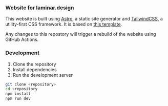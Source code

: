 ### Website for laminar.design

This website is built using [Astro](https://astro.build/), a static site generator and [TailwindCSS](https://tailwindcss.com/), a utility-first CSS framework. It is based on [this template](https://github.com/m6v3l9/astro-theme-stone).

Any changes to this repostory will trigger a rebuild of the website using GitHub Actions.

### Development

1. Clone the repository
2. Install dependencies
3. Run the development server

```bash
git clone <repository>
cd <repository
npm install
npm run dev
```
